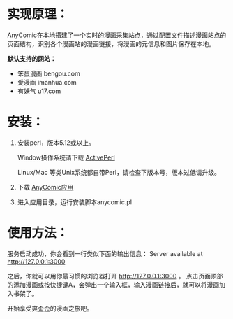 # 实现原理：
AnyComic在本地搭建了一个实时的漫画采集站点，通过配置文件描述漫画站点的页面结构，识别各个漫画站的漫画链接，将漫画的元信息和图片保存在本地。

**默认支持的网站：**
* 笨蛋漫画 bengou.com
* 爱漫画 imanhua.com
* 有妖气 u17.com

# 安装：
1. 安装perl，版本5.12或以上。

    Window操作系统请下载 [ActivePerl](http://www.activestate.com/activeperl/downloads)

    Linux/Mac 等类Unix系统都自带Perl，请检查下版本号，版本过低请升级。

2. 下载 [AnyComic应用](https://github.com/baboowang/anycomic/zipball/master)

3. 进入应用目录，运行安装脚本anycomic.pl

# 使用方法：
服务启动成功，你会看到一行类似下面的输出信息：
Server available at http://127.0.0.1:3000

之后，你就可以用你最习惯的浏览器打开 http://127.0.0.1:3000 。
点击页面顶部的添加漫画或按快捷键A，会弹出一个输入框，输入漫画链接后，就可以将漫画加入书架了。

开始享受爽歪歪的漫画之旅吧。
